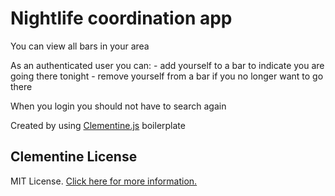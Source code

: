# Nightlife coordination app

You can view all bars in your area

As an authenticated user you can: 
    - add yourself to a bar to indicate you are going there tonight
    - remove yourself from a bar if you no longer want to go there
    
When you login you should not have to search again


Created by using [Clementine.js](https://github.com/johnstonbl01/clementinejs-fcc.git) boilerplate 

## Clementine License

MIT License. [Click here for more information.](LICENSE.md)
